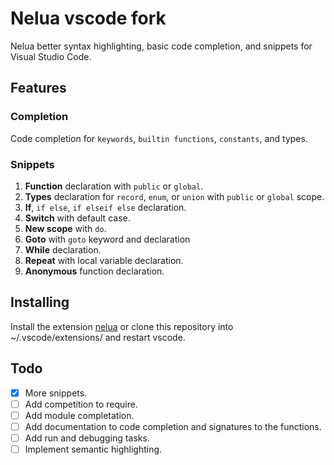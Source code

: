 # Nelua vscode fork

Nelua better syntax highlighting, basic code completion, and snippets for Visual Studio Code.

## Features

### Completion
Code completion for `keywords`, `builtin functions`, `constants`, and types.

### Snippets

1. **Function** declaration with `public` or `global`.
2. **Types** declaration for `record`, `enum`, or `union` with `public` or `global` scope.
3.  **If**, `if else`, `if elseif else` declaration.
4.  **Switch** with default case.
5.  **New scope** with `do`.
6.  **Goto** with `goto` keyword and declaration
7.  **While** declaration.
8.  **Repeat** with local variable declaration.
9.  **Anonymous** function declaration.

## Installing

Install the extension [nelua](https://marketplace.visualstudio.com/items?itemName=alexgb.nelua) or clone this repository into ~/.vscode/extensions/ and restart vscode.

## Todo

- [X] More snippets.
- [ ] Add competition to require.
- [ ] Add module completation.
- [ ] Add documentation to code completion and signatures to the functions.
- [ ] Add run and debugging tasks.
- [ ] Implement semantic highlighting.